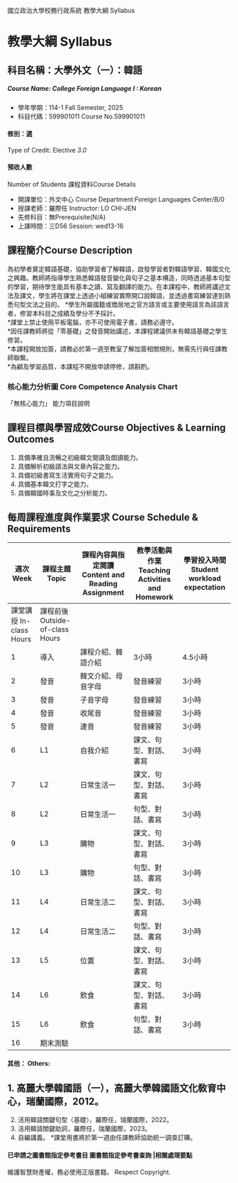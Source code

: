 國立政治大學校務行政系統 教學大綱 Syllabus
# 教學大綱 Syllabus
##  科目名稱：大學外文（一）：韓語 
#####  Course Name: College Foreign Language I : Korean
  * 學年學期：114-1 Fall Semester, 2025 
  * 科目代碼：599901011 Course No.599901011
#### 修別：選
Type of Credit: Elective 
_3.0_
#### 預收人數
Number of Students
課程資料Course Details
  * 開課單位：外文中心 Course Department:Foreign Languages Center/B/0 
  * 授課老師：羅際任 Instructor: LO CHI-JEN 
  * 先修科目：無Prerequisite(N/A)
  * 上課時間：三D56 Session: wed13-16
##  課程簡介Course Description
為初學者奠定韓語基礎，協助學習者了解韓語，啟發學習者對韓語學習、韓國文化之興趣。教師將指導學生熟悉韓語發音變化與句子之基本構造，同時透過基本句型的學習，期待學生能具有基本之讀、寫及翻譯的能力。在本課程中，教師將講述文法及課文，學生將在課堂上透過小組練習實際開口說韓語，並透過書寫練習達到熟悉句型文法之目的。
*學生所屬國籍或僑居地之官方語言或主要使用語言為該語言者，修習本科目之成績及學分不予採計。  
*課堂上禁止使用平板電腦，亦不可使用電子書，請務必遵守。  
*因任課教師將從「零基礎」之發音開始講述，本課程建議供未有韓語基礎之學生修習。  
*本課程開放加簽，請務必於第一週至教室了解加簽相關規則，無需先行與任課教師聯繫。  
*為顧及學習品質，本課程不開放申請停修，請斟酌。
###  核心能力分析圖 Core Competence Analysis Chart
「無核心能力」 
能力項目說明
##  課程目標與學習成效Course Objectives & Learning Outcomes 
1. 具備準確且流暢之初級韓文閱讀及朗讀能力。
2. 具備解析初級語法與文章內容之能力。
3. 具備初級書寫生活實用句子之能力。
4. 具備基本韓文打字之能力。
5. 具備韓國時事及文化之分析能力。
##  每周課程進度與作業要求 Course Schedule & Requirements
週次 Week |  課程主題 Topic |  課程內容與指定閱讀 Content and Reading Assignment |  教學活動與作業 Teaching Activities and Homework |  學習投入時間 Student workload expectation  
---|---|---|---|---  
課堂講授 In-class Hours |  課程前後 Outside-of-class Hours  
1 |  導入 |  課程介紹、韓語介紹 |  3小時 |  4.5小時  
2 |  發音 |  韓文介紹、母音字母 |  發音練習 |  3小時 |  4.5小時  
3 |  發音 |  子音字母 |  發音練習 |  3小時 |  4.5小時  
4 |  發音 |  收尾音 |  發音練習 |  3小時 |  4.5小時  
5 |  發音 |  連音 |  發音練習 |  3小時 |  4.5小時  
6 |  L1 |  自我介紹 |  課文、句型、對話、書寫 |  3小時 |  4.5小時  
7 |  L2 |  日常生活一 |  課文、句型、對話、書寫 |  3小時 |  4.5小時  
8 |  L2 |  日常生活一 |  句型、對話、書寫 |  3小時 |  4.5小時  
9 |  L3 |  購物 |  課文、句型、對話、書寫 |  3小時 |  4.5小時  
10 |  L3 |  購物 |  句型、對話、書寫 |  3小時 |  4.5小時  
11 |  L4 |  日常生活二 |  課文、句型、對話、書寫 |  3小時 |  4.5小時  
12 |  L4 |  日常生活二 |  句型、對話、書寫 |  3小時 |  4.5小時  
13 |  L5 |  位置 |  課文、句型、對話、書寫 |  3小時 |  4.5小時  
14 |  L6 |  飲食 |  課文、句型、對話、書寫 |  3小時 |  4.5小時  
15 |  L6 |  飲食 |  句型、對話、書寫 |  3小時 |  4.5小時  
16 |  期末測驗  
####  其他： Others:
##  1. 高麗大學韓國語（一），高麗大學韓國語文化敎育中心，瑞蘭國際，2012。  
2. 活用韓語關鍵句型〈基礎〉，羅際任，瑞蘭國際，2022。  
3. 活用韓語關鍵助詞，羅際任，瑞蘭國際，2023。  
4. 自編講義。
*課堂用書將於第一週由任課教師協助統一調查訂購。
####  已申請之圖書館指定參考書目  圖書館指定參考書查詢 |相關處理要點
維護智慧財產權，務必使用正版書籍。 Respect Copyright.